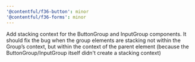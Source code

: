 ```yaml
---
'@contentful/f36-button': minor
'@contentful/f36-forms': minor
---
```


Add stacking context for the ButtonGroup and InputGroup components. It should fix the bug when the group elements are stacking not within the Group’s context, but within the context of the parent element (because the ButtonGroup/InputGroup itself didn't create a stacking context)
